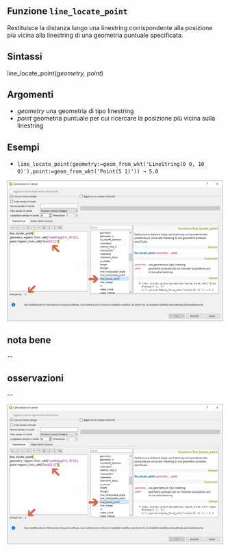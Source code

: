 ## Funzione `line_locate_point`

Restituisce la distanza lungo una linestring corrispondente alla posizione più vicina alla linestring di una geometria puntuale specificata.

## Sintassi

line_locate_point(_geometry, point_)

## Argomenti

* _geometry_ una geometria di tipo linestring
* _point_ geometria puntuale per cui ricercare la posizione più vicina sulla linestring

## Esempi

* `line_locate_point(geometry:=geom_from_wkt('LineString(0 0, 10 0)'),point:=geom_from_wkt('Point(5 1)')) → 5.0`

![](/img/geometria/line_locate_point/line_locate_point1.png)

## nota bene

--

## osservazioni

--

![](/img/geometria/line_locate_point/line_locate_point1.png)
